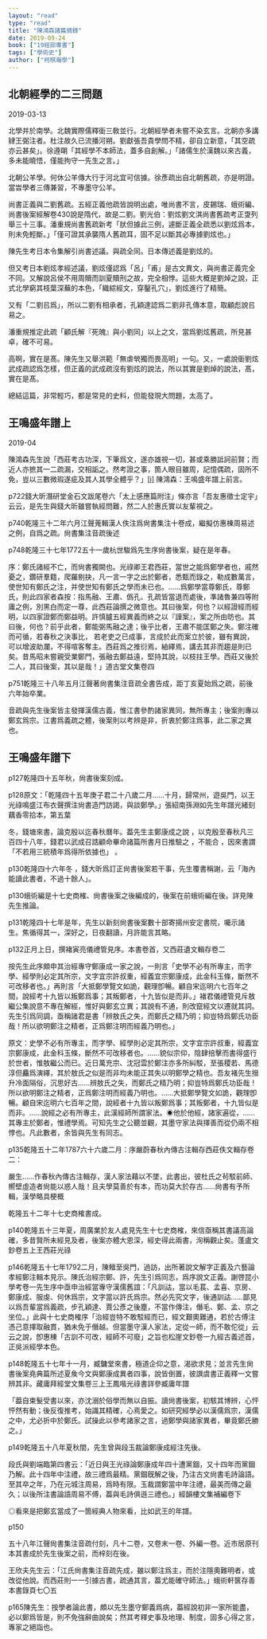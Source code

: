 ```yaml
---
layout: "read"
type: "read"
title: "陳鴻森諸篇摘錄"
date: 2019-09-24
book: ["19經部專書"]
tags: ["學術史"]
author: ["柯棋瀚學"]
---
```


## 北朝經學的二三問題

<time1>2019-03-13</time1>

北學并於南學。北魏實際儒釋衟三敎並行。北朝經學者未嘗不染玄言。北朝亦多講肄王弼注者。杜注故久已流播河朔。劉獻張吾貴學問不精，卻自立新意，「其空疏亦云甚矣」。徐遵朙「其經學不本師法，蓋多自創解。」「諸儒生於漢魏以來古義，多未能曉悟，僅能拘守一先生之言。」

北朝公羊學。何休公羊傳大行于河北宜可信據。徐彥疏出自北朝舊疏，亦是明證。當旹學者三傳兼習，不專墨守公羊。

尚書正義與二劉舊疏。五經正義他疏皆說明出處，唯尚書不言，皮錫瑞、蛾術編、尚書後案經解卷430說是隋代，故是二劉。<n>劉光伯：劉炫</n>劉文淇<v>尚書舊疏考正</v>㪅列舉三十三事。潘重規<v>尚書舊疏新考</v>「肰但據此三例，遽斷正義全疏悉以劉炫爲本，則未免輕斷。」「僅可證其承襲隋人舊疏耳，固不足以斷其必專據劉炫也。」

陳先生考日本<v>令集解</v>引<v>尚書述議</v>。與疏全同。日本傳述義是劉炫的。

但又考日本劉炫孝經述議，劉炫僅認爲「呂」「甫」是古文異文，與尚書正義完全不同。又解說呂侯不用周贖而訓夏贖刑之故，完全相悖。這些大概是劉焯之說，正式北學窮其枝葉深蕪的本色，「織綜經文，穿鑿孔穴」，劉炫進行了精簡。

又有「二劉㠯爲」，所以二劉有相承者，孔穎達認爲二劉非孔傳本意，取顧彪說㠯易之。

<n>潘重規</n>推定此疏「顧氏解『死魄』與小劉同」以上之文，當爲劉炫舊疏，所見甚卓，確不可易。

高啊，實在是髙。陳先生又舉洪範「無虐煢獨而畏高明」一句。又，一處說衟劉炫武成疏認爲怎樣，但正義的武成疏沒有劉炫的說法，所以其實是劉焯的說法，髙，實在是髙。

總結這篇，非常輕巧，都是常見的史料，但能發現大問題，太高了。

## 王鳴盛年譜上

<time1>2019-04</time1>

陳鴻森先生說「西莊考古功深，下筆爲文，遂亦雄視一切，甚或乘勝詆訶前賢；而近人亦摭其一二疏漏，交相詬之。然考證之事，箇人眼目雖周，記憶偶疏，固所不免，豈以三數微瑕遂疵及其人其學全體乎？」[[i\]](#_ednref1)  陳鴻森：<v>王鳴盛年譜上</v>前言。

p722錢大昕<v>潛研堂金石文跋尾</v>卷六「太上感應篇附注」條亦言「吾友惠徵士定宇」云云，是先生與錢大昕雖嘗執經問難，然二人於惠氏實以友輩視之。

p740<n>乾隆三十二年六月</n>江聲蒐輯漢人佚注爲<v>尙書集注</v>十卷成，繼擬仿惠棟<v>周易述</v>之例，自爲之疏。<n><v>尙書集注音疏後述</v></n>

p748<n>乾隆三十七年1772五十一歲</n>杭世駿爲先生序<v>尙書後案</v>，疑在是年春。

序：鄭氏諸經不亡，而<v>尙書</v>獨闕也。光祿卿王君西莊，當世之能爲鄭學者也，戚然憂之，鑽研羣籍，爬羅剔抉，凡一言一字之出於鄭者，悉甄而錄之，勒成數萬言，使世知有鄭氏之注，并使世知有鄭氏之學而未已也。……爲鄭學當尊鄭氏，尊鄭氏，則此四家者<n>森按：指馬融、王肅、僞孔、孔<v>疏</v></n>皆當退而處後，準諸魯兼四等附庸之例，別黑白而定一尊，此西莊論撰之微意也。其曰後案，何也？以經證經而經明，以四家證鄭而鄭益明。許慎臚五經異義而終之以『謹案』，案之所由昉也。其曰後，何也？前乎此者，鄭能弼馬融之達；後乎比者，王肅不能匡鄭之失。鄭注確而可循，若<v>春秋</v>之決事比， 若老吏之已成事，言成於此而案立於彼，雖有異說，可以增波助瀾，不得喧客奪主。西莊爲之推衍焉，紬繹焉，講去其非而趨是則已矣。昔馬昭未嘗親受業鄭門，張融去鄭益遠，堅持其說，以枝拄王學。西莊又後於二人，其曰後案，其以是哉！」<n><v>道古堂文集</v>卷四</n>

p751<n>乾隆三十八年五月</n>江聲著<v>尙書集注音疏</v>全書告成，距丁亥夏始爲之疏，前後六年始卒業。

<v>音疏</v>與先生<v>後案</v>皆主發揮漢儒古義，惟江書參酌諸家異同，無所專主；<v>後案</v>則專以鄭玄爲宗。江書爲義疏之體，<v>後案</v>則以考辨是非，折衷於鄭注爲事，此二家之異也。

## 王鳴盛年譜下

p127乾隆四十五年秋，尙書後案刻成。

p128原文：「乾隆四十五年庚子君二十八歲二月……十月，歸常州，遊吳門，以王光祿鳴盛江布衣聲撰注尙書造門訪謁，與談鄭學。」<n>張紹南<v>孫淵如先生年譜</v>光緒刻藕香零拾本，第五葉</n>

冬，錢塘來書，論克殷以迄春秋曆年。葢先生主鄭康成之說 ，以克殷至春秋凡三百四十八年，錢君以武成召誥顧命畢命諸篇所書月日推驗之 ，不能合 ，因來書謂「不若用三統積年爲得所依據也」 。

p130乾隆四十六年冬 ，錢大昕爲訂正<v>尙書後案</v>若干事，先生覆書稱謝，云「海內能讀此書者，不過十餘人」。

p130蛾術編是十七史商榷、尙書後案之後編成的，後案在前蛾術編在後。詳見陳先生推論。

p131<n>乾隆四十七年</n>是年，先生以新刻<v>尙書後案</v>數十部寄揚州安定書院，囑示諸生。焦循得其一，深好之，日夜翻讀，月許能言其略。

p132正月上日，撰褚寅亮<v>儀禮管見</v>序。<n>本書卷首，又西莊遺文輯存卷二</n>

按先生此序頗申其治經專守鄭康成一家之說，一則言「史學不必有所專主，而字學、經學則必定其所宗，文字宜宗許叔重，經義宜宗鄭康成，此金科玉條，斷然不可改移者也。」再則言「大抵鄭學覽文如詭，觀理卽暢。顧自宋迄明六七百年之間，說經考十九皆以叛鄭爲事；其叛鄭者，十九皆似是而非。」褚君<v>儀禮管見</v>斥敖繼公<v>集說</v>意不專在解經，惟好與鄭玄立異；其說有不通，則改竄經文以遷就其詞。先生引爲同調，亟稱諸君是書「辨敖氏之失，而鄭氏之精乃明；抑豈特爲鄭氏功臣哉！所以欲明鄭注之精者，正爲鄭注明而經義乃明也。」

原文：史學不必有所專主，而字學、經學則必定其所宗，文字宜宗許叔重，經義宜宗鄭康成，此金科玉條，斷然不可改移者也。……貌似宗仰，陰肆掊擊而書得盛行於世者，惟敖繼公而已。近日萬充宗、沈冠雲於鄭注亦多所糾駁，至張稷若、馬德淳但麤爲演繹，其於敖氏之似是而非均未能正其失以明鄭學之精也。吾友褚先生搢升冷面隔俗，沉思好古……辨敖氏之失，而鄭氏之精乃明；抑豈特爲鄭氏功臣哉！所以欲明鄭注之精者，正爲鄭注明而經義乃明也。……大抵鄭學覽文如詭，觀理卽暢。顧自宋迄明六七百年之間，說經者十九皆以叛鄭爲事；其叛鄭者，十九皆似是而非。……說經之必有所專主，此漢經師所謂家法。<n>◉他於他經，諸家遍從，</n>……其專主於鄭者，惟禮學焉。可知先生之公聽並觀，其墨守家法與擇善而從仍兩不相悖也。凡此數者，余皆與先生有同志。

p135乾隆五十二年1787六十六歲二月：序嚴蔚<v>春秋內傳古注輯存</v><n><v>西莊佚文輯存</v>卷二</n>：

嚴生……作<v>春秋內傳古注輯存</v>，漢人家法藉以不墜，此書出，彼杜氏之茍駁前師、嚮壁虛造者尙能以惑人哉！且夫學莫善於有本，而功莫大於存古……<v>尙書</v>有予所輯，漢學略具梗概

乾隆五十二年十七史商榷書成。

p140乾隆五十三年夏，周廣業於友人處見先生<v>十七史商榷</v>，來信亟稱其書議高論確，多昔賢所未經見及者，<v>後案</v>亦體大恩深，經史得此兩書，洵稱觀止矣。<n><v>蓬盧文鈔</v>卷五<v>上王西莊光祿</v></n>

p146<n>乾隆五十七年1792</n>二月，陳鳣至吳門，過訪，出所著<v>說文解字正義</v>及<v>六藝論</v><v>孝經鄭注</v>輯本見示。陳氏治經宗鄭、許，先生引爲同志，爲序<v>說文正義</v>。<n>謝啓昆<v>小學考</v>卷一</n>先生序中亟申治經當專守漢儒舊誼：「凡訓詁，當以毛萇、孟喜、京房、鄭康成、服虔、何休爲宗，文字當以許氏爲宗。然必先究文字，後通訓詁……鄙見以爲吾輩當爲義疏，步孔穎達、賈公彥之後塵，不當作傳注，僭毛、鄭、孟、京之坐位。」此與<v>十七史商榷序</v>「治經豈特不敢駁經而已，經文艱奧難通，若於古傅注憑己意擇取融貫，猶未免于僭越。但當墨守漢人家法，定從一師，而不敢佗從」云云之說，卽惠棟「古訓不可改，經師不可廢」之旨也<n><v>松崖文鈔</v>卷一<v>九經古義述首</v></n>，正吳派經學本色。

p148乾隆五十七年十一月，臧鏞堂來書，極道企仰之意，渴欲求見；並言先生<v>尙書後案堯典</v>篇所述夏矦今文與鄭康成異者四事，說皆倒置，彼譔<v>虞書正義釋</v>一文嘗辨其非。<n>藏庸<v>拜經堂文集</v>卷三<v>上王鳳喈光祿書</v>詳參<v>臧庸年譜</v></n>

「葢自束髮受書以來，亦沈溺於俗學而無以自振。讀<v>尙書後案</v>，初駭其博辨，心怦怦然有動；後反復推考，始識其精確，心焉愛之。如研究經學必以漢儒爲宗，漢儒之中，尤必折中於鄭氏。試操此以參考諸家之言，過鄭學與諸家異者，畢竟鄭氏勝之。」

p149乾隆五十八年夏秋間，先生曾與段玉裁論鄭康成經注先後。

段氏<v>與劉端臨第四書</v>云：「近日與王光祿論鄭康成年四十遭黨錮，又十四年而黨錮乃解。此十四年中注<v>禮</v>，故三<v>禮</v>爲最精。黨錮旣解之後，乃注<v>古文尙書</v><v>毛詩</v><v>論語</v>。至其卒之年，乃在元城注<v>周易</v>，爲時有限。玉裁謂鄭當中年注<v>禮</v>，最美而傳之最久；以後所注<v>書</v><v>論語</v><v>周易</v>不傅，葢與<v>毛詩</v>俱遜三<v>禮</v>也。」<n><v>經韻樓文集補編</v>卷下</n>

◎看來是把鄭玄當成了一箇經典人物來看，比如武王的年譜。

p150

五十八年江聲<v>尙書集注音疏</v>付刻，凡十二卷，又卷末一卷、外編一卷。<n>近市居原刊本</n>其書成於先生<v>後案</v>之前，而梓刻在後。

王欣夫先生云：「江氏<v>尙書集注音疏</v>先成，雖以鄭注爲主，而於注隱奧難明者，或改從他說。而西莊則一一引據古書，疏通其言，葢尤能確守師法。」<n><v>蛾術軒篋存善本書錄</v>頁七〇五</n>

p165陳先生：按學者論此書，頗以先生墨守鄭義爲病，葢經說初非一家所能盡，必以鄭爲皆是，則不免強辭曲說矣；然其考釋史事及地理、制度，固多心得之言，專家之絕詣也。
